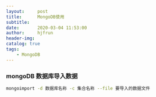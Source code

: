 ```yaml
---
layout:     post
title:      MongoDB使用
subtitle:   
date:       2020-03-04 11:53:00
author:     hjfrun
header-img: 
catalog: true
tags:
    - MongoDB
---
```




### mongoDB 数据库导入数据

```bash
mongoimport -d 数据库名称 -c 集合名称 --file 要导入的数据文件
```



 





